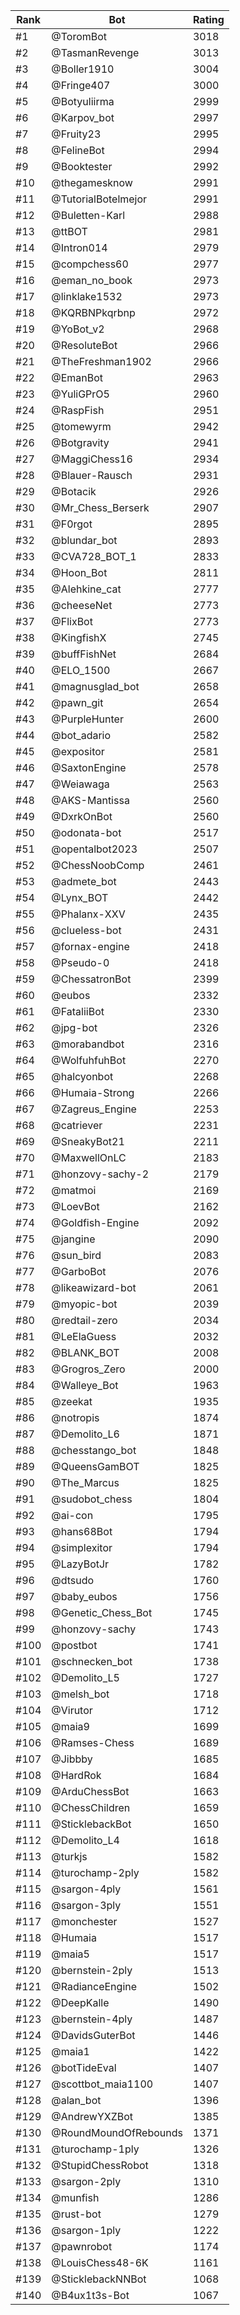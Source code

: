 Rank|Bot|Rating
---|---|---
#1|@ToromBot|3018
#2|@TasmanRevenge|3013
#3|@Boller1910|3004
#4|@Fringe407|3000
#5|@Botyuliirma|2999
#6|@Karpov_bot|2997
#7|@Fruity23|2995
#8|@FelineBot|2994
#9|@Booktester|2992
#10|@thegamesknow|2991
#11|@TutorialBotelmejor|2991
#12|@Buletten-Karl|2988
#13|@ttBOT|2981
#14|@Intron014|2979
#15|@compchess60|2977
#16|@eman_no_book|2973
#17|@linklake1532|2973
#18|@KQRBNPkqrbnp|2972
#19|@YoBot_v2|2968
#20|@ResoluteBot|2966
#21|@TheFreshman1902|2966
#22|@EmanBot|2963
#23|@YuliGPrO5|2960
#24|@RaspFish|2951
#25|@tomewyrm|2942
#26|@Botgravity|2941
#27|@MaggiChess16|2934
#28|@Blauer-Rausch|2931
#29|@Botacik|2926
#30|@Mr_Chess_Berserk|2907
#31|@F0rgot|2895
#32|@blundar_bot|2893
#33|@CVA728_BOT_1|2833
#34|@Hoon_Bot|2811
#35|@Alehkine_cat|2777
#36|@cheeseNet|2773
#37|@FlixBot|2773
#38|@KingfishX|2745
#39|@buffFishNet|2684
#40|@ELO_1500|2667
#41|@magnusglad_bot|2658
#42|@pawn_git|2654
#43|@PurpleHunter|2600
#44|@bot_adario|2582
#45|@expositor|2581
#46|@SaxtonEngine|2578
#47|@Weiawaga|2563
#48|@AKS-Mantissa|2560
#49|@DxrkOnBot|2560
#50|@odonata-bot|2517
#51|@opentalbot2023|2507
#52|@ChessNoobComp|2461
#53|@admete_bot|2443
#54|@Lynx_BOT|2442
#55|@Phalanx-XXV|2435
#56|@clueless-bot|2431
#57|@fornax-engine|2418
#58|@Pseudo-0|2418
#59|@ChessatronBot|2399
#60|@eubos|2332
#61|@FataliiBot|2330
#62|@jpg-bot|2326
#63|@morabandbot|2316
#64|@WolfuhfuhBot|2270
#65|@halcyonbot|2268
#66|@Humaia-Strong|2266
#67|@Zagreus_Engine|2253
#68|@catriever|2231
#69|@SneakyBot21|2211
#70|@MaxwellOnLC|2183
#71|@honzovy-sachy-2|2179
#72|@matmoi|2169
#73|@LoevBot|2162
#74|@Goldfish-Engine|2092
#75|@jangine|2090
#76|@sun_bird|2083
#77|@GarboBot|2076
#78|@likeawizard-bot|2061
#79|@myopic-bot|2039
#80|@redtail-zero|2034
#81|@LeElaGuess|2032
#82|@BLANK_BOT|2008
#83|@Grogros_Zero|2000
#84|@Walleye_Bot|1963
#85|@zeekat|1935
#86|@notropis|1874
#87|@Demolito_L6|1871
#88|@chesstango_bot|1848
#89|@QueensGamBOT|1825
#90|@The_Marcus|1825
#91|@sudobot_chess|1804
#92|@ai-con|1795
#93|@hans68Bot|1794
#94|@simplexitor|1794
#95|@LazyBotJr|1782
#96|@dtsudo|1760
#97|@baby_eubos|1756
#98|@Genetic_Chess_Bot|1745
#99|@honzovy-sachy|1743
#100|@postbot|1741
#101|@schnecken_bot|1738
#102|@Demolito_L5|1727
#103|@melsh_bot|1718
#104|@Virutor|1712
#105|@maia9|1699
#106|@Ramses-Chess|1689
#107|@Jibbby|1685
#108|@HardRok|1684
#109|@ArduChessBot|1663
#110|@ChessChildren|1659
#111|@SticklebackBot|1650
#112|@Demolito_L4|1618
#113|@turkjs|1582
#114|@turochamp-2ply|1582
#115|@sargon-4ply|1561
#116|@sargon-3ply|1551
#117|@monchester|1527
#118|@Humaia|1517
#119|@maia5|1517
#120|@bernstein-2ply|1513
#121|@RadianceEngine|1502
#122|@DeepKalle|1490
#123|@bernstein-4ply|1487
#124|@DavidsGuterBot|1446
#125|@maia1|1422
#126|@botTideEval|1407
#127|@scottbot_maia1100|1407
#128|@alan_bot|1396
#129|@AndrewYXZBot|1385
#130|@RoundMoundOfRebounds|1371
#131|@turochamp-1ply|1326
#132|@StupidChessRobot|1318
#133|@sargon-2ply|1310
#134|@munfish|1286
#135|@rust-bot|1279
#136|@sargon-1ply|1222
#137|@pawnrobot|1174
#138|@LouisChess48-6K|1161
#139|@SticklebackNNBot|1068
#140|@B4ux1t3s-Bot|1067
